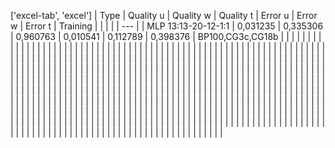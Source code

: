 ['excel-tab', 'excel']
| Type | Quality u | Quality w | Quality t | Error u | Error w | Error t | Training |  |  |  |
| --- |
| MLP 13:13-20-12-1:1  | 0,031235  | 0,335306  | 0,960763  | 0,010541  | 0,112789  | 0,398376  | BP100,CG3c,CG18b  |  |  |  |
|  |  |  |  |  |  |  |  |  |  |  |
|  |  |  |  |  |  |  |  |  |  |  |
|  |  |  |  |  |  |  |  |  |  |  |
|  |  |  |  |  |  |  |  |  |  |  |
|  |  |  |  |  |  |  |  |  |  |  |
|  |  |  |  |  |  |  |  |  |  |  |
|  |  |  |  |  |  |  |  |  |  |  |
|  |  |  |  |  |  |  |  |  |  |  |
|  |  |  |  |  |  |  |  |  |  |  |
|  |  |  |  |  |  |  |  |  |  |  |
|  |  |  |  |  |  |  |  |  |  |  |
|  |  |  |  |  |  |  |  |  |  |  |
|  |  |  |  |  |  |  |  |  |  |  |
|  |  |  |  |  |  |  |  |  |  |  |
|  |  |  |  |  |  |  |  |  |  |  |
|  |  |  |  |  |  |  |  |  |  |  |
|  |  |  |  |  |  |  |  |  |  |  |
|  |  |  |  |  |  |  |  |  |  |  |
|  |  |  |  |  |  |  |  |  |  |  |
|  |  |  |  |  |  |  |  |  |  |  |
|  |  |  |  |  |  |  |  |  |  |  |
|  |  |  |  |  |  |  |  |  |  |  |
|  |  |  |  |  |  |  |  |  |  |  |
|  |  |  |  |  |  |  |  |  |  |  |
|  |  |  |  |  |  |  |  |  |  |  |
|  |  |  |  |  |  |  |  |  |  |  |
|  |  |  |  |  |  |  |  |  |  |  |
|  |  |  |  |  |  |  |  |  |  |  |
|  |  |  |  |  |  |  |  |  |  |  |
|  |  |  |  |  |  |  |  |  |  |  |
|  |  |  |  |  |  |  |  |  |  |  |
|  |  |  |  |  |  |  |  |  |  |  |
|  |  |  |  |  |  |  |  |  |  |  |
|  |  |  |  |  |  |  |  |  |  |  |
|  |  |  |  |  |  |  |  |  |  |  |
|  |  |  |  |  |  |  |  |  |  |  |
|  |  |  |  |  |  |  |  |  |  |  |
|  |  |  |  |  |  |  |  |  |  |  |
|  |  |  |  |  |  |  |  |  |  |  |
|  |  |  |  |  |  |  |  |  |  |  |
|  |  |  |  |  |  |  |  |  |  |  |
|  |  |  |  |  |  |  |  |  |  |  |
|  |  |  |  |  |  |  |  |  |  |  |
